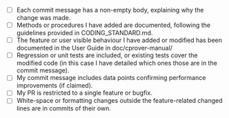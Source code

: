 <!---
Thank you for your contribution. Please make sure your pull request fulfils all of the below requirements. If you cannot currently tick all the boxes, but would still like to create a PR, then add the label "work in progress" and assign the PR to yourself.

If your PR fixes a bug, include the regression test(s) in the same commit as the bug fix. Else, keep commits small and orthogonal, possibly placing tests in commits of their own.
--->

- [ ] Each commit message has a non-empty body, explaining why the change was made.
- [ ] Methods or procedures I have added are documented, following the guidelines provided in CODING_STANDARD.md.
- [ ] The feature or user visible behaviour I have added or modified has been documented in the User Guide in doc/cprover-manual/
- [ ] Regression or unit tests are included, or existing tests cover the modified code (in this case I have detailed which ones those are in the commit message).
- [ ] My commit message includes data points confirming performance improvements (if claimed).
- [ ] My PR is restricted to a single feature or bugfix.
- [ ] White-space or formatting changes outside the feature-related changed lines are in commits of their own.

<!---
See, e.g., https://chris.beams.io/posts/git-commit/ for general guidelines on commit messages.

If you have created commits mixing multiple features and/or unrelated white-space changes, use a sequence involving git reset and git add -p to fix this.
--->
